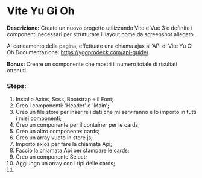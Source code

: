 **Vite Yu Gi Oh**
=====
**Descrizione:**
Create un nuovo progetto utilizzando Vite e Vue 3 e definite i componenti necessari per strutturare il layout come da screenshot allegato.

Al caricamento della pagina, effettuate una chiama ajax all’API di Vite Yu Gi Oh
Documentazione: https://ygoprodeck.com/api-guide/

**Bonus:**
Creare un componente che mostri il numero totale di risultati ottenuti.


### **Steps**:
1) Installo Axios, Scss, Bootstrap e il Font;
2) Creo i componenti: 'Header' e 'Main';
3) Creo un file store per inserire i dati che mi serviranno e lo importo in tutti i miei componenti;
4) Creo un componente per il container per le cards;
5) Creo un altro componente: cards;
6) Creo un array vuoto in store.js;
7) Importo axios per fare la chiamata Api;
8) Faccio la chiamata Api per stampare le cards;
9) Creo un componente Select;
10) Aggiungo un array con i tipi delle cards;
11)

